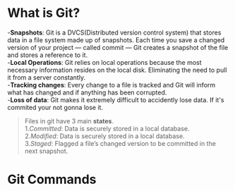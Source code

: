 # What is Git?

-**Snapshots**: Git is a DVCS(Distributed version control system) that stores data in a file system made up of snapshots. Each time you save a changed version of your project — called commit — Git creates a snapshot of the file and stores a reference to it.<br>
-**Local Operations**: Git relies on local operations because the most necessary information resides on the local disk. Eliminating the need to pull it from a server constantly.<br>
-**Tracking changes**:  Every change to a file is tracked and Git will inform what has changed and if anything has been corrupted.<br>
-**Loss of data**: Git makes it extremely difficult to accidently lose data. If it's commited your not gonna lose it.<br>
>Files in git have 3 main **states**.<br> 
>1.*Committed*: Data is securely stored in a local database.  
>2.*Modified*: Data is securely stored in a local database.  
>3.*Staged*: Flagged a file’s changed version to be committed in the next snapshot.

# Git Commands
